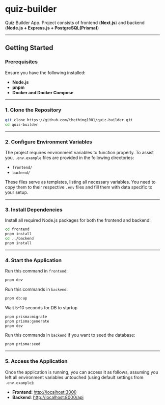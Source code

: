 # quiz-builder

Quiz Builder App. Project consists of frontend (**Next.js**) and backend (**Node.js + Express.js + PostgreSQL(Prisma)**)

---

## **Getting Started**

### **Prerequisites**

Ensure you have the following installed:

- **Node.js**
- **pnpm**
- **Docker and Docker Compose**

---

### **1. Clone the Repository**

```bash
git clone https://github.com/thething1001/quiz-builder.git
cd quiz-builder
```

---

### **2. Configure Environment Variables**

The project requires environment variables to function properly. To assist you, `.env.example` files are provided in the following directories:

- `frontend/`
- `backend/`

These files serve as templates, listing all necessary variables. You need to copy them to their respective `.env` files and fill them with data specific to your setup.

---

### **3. Install Dependencies**

Install all required Node.js packages for both the frontend and backend:

```bash
cd frontend
pnpm install
cd ../backend
pnpm install
```

---

### **4. Start the Application**

Run this command in `frontend`:

```bash
pnpm dev
```

Run this commands in `backend`:

```bash
pnpm db:up
```

Wait 5-10 seconds for DB to startup

```bash
pnpm prisma:migrate
pnpm prisma:generate
pnpm dev
```

Run this commands in `backend` if you want to seed the database:

```bash
pnpm prisma:seed
```

---

### **5. Access the Application**

Once the application is running, you can access it as follows, assuming you left all environment variables untouched (using default settings from `.env.example`):

- **Frontend**: [http://localhost:3000](http://localhost:3000)
- **Backend**: [http://localhost:8000/api](http://localhost:8000)

